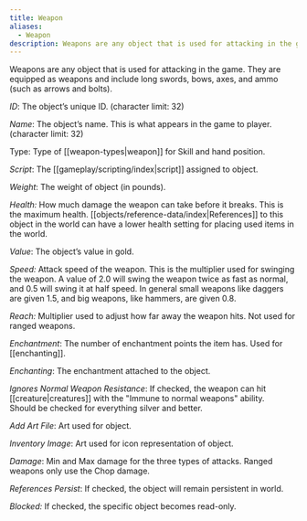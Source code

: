 ```yaml
---
title: Weapon
aliases:
  - Weapon
description: Weapons are any object that is used for attacking in the game.
---
```

Weapons are any object that is used for attacking in the game. They are equipped as weapons and include long swords, bows, axes, and ammo (such as arrows and bolts).

_ID_: The object’s unique ID. (character limit: 32)

_Name_: The object’s name. This is what appears in the game to player. (character limit: 32)

Type: Type of [[weapon-types|weapon]] for Skill and hand position.

_Script_: The [[gameplay/scripting/index|script]] assigned to object.

_Weight_: The weight of object (in pounds).

_Health:_ How much damage the weapon can take before it breaks. This is the maximum health. [[objects/reference-data/index|References]] to this object in the world can have a lower health setting for placing used items in the world.

_Value_: The object’s value in gold.

_Speed:_ Attack speed of the weapon. This is the multiplier used for swinging the weapon. A value of 2.0 will swing the weapon twice as fast as normal, and 0.5 will swing it at half speed. In general small weapons like daggers are given 1.5, and big weapons, like hammers, are given 0.8.

_Reach:_ Multiplier used to adjust how far away the weapon hits. Not used for ranged weapons.

_Enchantment_: The number of enchantment points the item has. Used for [[enchanting]].

_Enchanting_: The enchantment attached to the object.

_Ignores Normal Weapon Resistance_: If checked, the weapon can hit [[creature|creatures]] with the "Immune to normal weapons" ability. &nbsp; Should be checked for everything silver and better.

_Add Art File_: Art used for object.

_Inventory Image_: Art used for icon representation of object.

_Damage_: Min and Max damage for the three types of attacks. Ranged weapons only use the Chop damage.

_References Persist_: If checked, the object will remain persistent in world.

_Blocked:_ If checked, the specific object becomes read-only.
